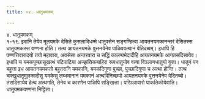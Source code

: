 ```yaml
---
title: ०४. धातुयमकम्

---
```

४. धातुयमकम्  
१-१९. इदानि तेयेव मूलयमके देसिते कुसलादिधम्मे धातुवसेन सङ्गण्हित्वा आयतनयमकानन्तरं देसितस्स धातुयमकस्स वण्णना होति। तत्थ आयतनयमके वुत्तनयेनेव पाळिववत्थानं वेतिदब्बम्। इधापि हि पण्णत्तिवारादयो तयो महावारा, अवसेसा अन्तरवारा च सद्धिं कालप्पभेदादीहि आयतनयमके आगतसदिसायेव। इधापि च यमकपुच्छासुखत्थं पटिपाटिया अज्झत्तिकबाहिरा रूपधातुयोव वत्वा विञ्ञाणधातुयो वुत्ता। धातूनं पन बहुत्ता इध आयतनयमकतो बहुतरानि यमकानि, यमकदिगुणा पुच्छा, पुच्छादिगुणा च अत्था होन्ति। तत्थ चक्खुधातुमूलकादीसु यमकेसु लब्भमानानं यमकानं अत्थविनिच्छयो आयतनयमके वुत्तनयेनेव वेदितब्बो। तंसदिसायेव हेत्थ अत्थगति, तेनेव च कारणेन पाळिपि सङ्खित्ता। परिञ्ञावारो पाकतिकोयेवाति।  
धातुयमकवण्णना निट्ठिता।  